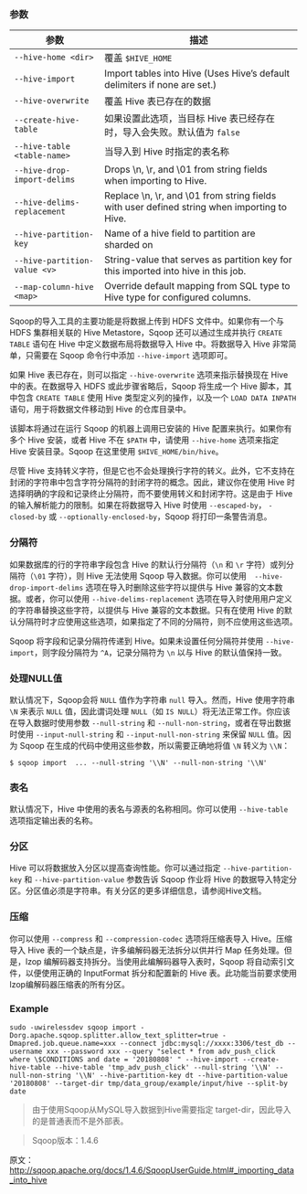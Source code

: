 
### 参数

参数|描述
---|---
`--hive-home <dir>`	| 覆盖 `$HIVE_HOME`
`--hive-import`	| Import tables into Hive (Uses Hive’s default delimiters if none are set.)
`--hive-overwrite`	| 覆盖 Hive 表已存在的数据
`--create-hive-table`	| 如果设置此选项，当目标 Hive 表已经存在时，导入会失败。默认值为 `false`
`--hive-table <table-name>`	| 当导入到 Hive 时指定的表名称
`--hive-drop-import-delims`	| Drops \n, \r, and \01 from string fields when importing to Hive.
`--hive-delims-replacement`	| Replace \n, \r, and \01 from string fields with user defined string when importing to Hive.
`--hive-partition-key`	| Name of a hive field to partition are sharded on
`--hive-partition-value <v>` | String-value that serves as partition key for this imported into hive in this job.
`--map-column-hive <map>`	| Override default mapping from SQL type to Hive type for configured columns.


Sqoop的导入工具的主要功能是将数据上传到 HDFS 文件中。如果你有一个与 HDFS 集群相关联的 Hive Metastore，Sqoop 还可以通过生成并执行 `CREATE TABLE` 语句在 Hive 中定义数据布局将数据导入 Hive 中。将数据导入 Hive 非常简单，只需要在 Sqoop 命令行中添加 `--hive-import` 选项即可。

如果 Hive 表已存在，则可以指定 `--hive-overwrite` 选项来指示替换现在 Hive 中的表。在数据导入 HDFS 或此步骤省略后，Sqoop 将生成一个 Hive 脚本，其中包含 `CREATE TABLE` 使用 Hive 类型定义列的操作，以及一个 `LOAD DATA INPATH` 语句，用于将数据文件移动到 Hive 的仓库目录中。

该脚本将通过在运行 Sqoop 的机器上调用已安装的 Hive 配置来执行。如果你有多个 Hive 安装，或者 Hive 不在 `$PATH` 中，请使用 `--hive-home` 选项来指定 Hive 安装目录。Sqoop 在这里使用 `$HIVE_HOME/bin/hive`。

尽管 Hive 支持转义字符，但是它也不会处理换行字符的转义。此外，它不支持在封闭的字符串中包含字符分隔符的封闭字符的概念。因此，建议你在使用 Hive 时选择明确的字段和记录终止分隔符，而不要使用转义和封闭字符。这是由于 Hive 的输入解析能力的限制。如果在将数据导入 Hive 时使用 `--escaped-by`， `- closed-by` 或 `--optionally-enclosed-by`，Sqoop 将打印一条警告消息。

### 分隔符

如果数据库的行的字符串字段包含 Hive 的默认行分隔符（`\n` 和 `\r` 字符）或列分隔符（`\01` 字符），则 Hive 无法使用 Sqoop 导入数据。你可以使用　`--hive-drop-import-delims` 选项在导入时删除这些字符以提供与 Hive 兼容的文本数据。或者，你可以使用 `--hive-delims-replacement` 选项在导入时使用用户定义的字符串替换这些字符，以提供与 Hive 兼容的文本数据。只有在使用 Hive 的默认分隔符时才应使用这些选项，如果指定了不同的分隔符，则不应使用这些选项。

Sqoop 将字段和记录分隔符传递到 Hive。如果未设置任何分隔符并使用 `--hive-import`，则字段分隔符为 `^A`，记录分隔符为 `\n` 以与 Hive 的默认值保持一致。

### 处理NULL值

默认情况下，Sqoop会将 `NULL` 值作为字符串 `null` 导入。然而，Hive 使用字符串 `\N` 来表示 `NULL` 值，因此谓词处理 `NULL`（如 `IS NULL`）将无法正常工作。你应该在导入数据时使用参数 `--null-string` 和 `--null-non-string`，或者在导出数据时使用 `--input-null-string` 和 `--input-null-non-string` 来保留 `NULL` 值。因为 Sqoop 在生成的代码中使用这些参数，所以需要正确地将值 `\N` 转义为 `\\N`：

```
$ sqoop import  ... --null-string '\\N' --null-non-string '\\N'
```
### 表名

默认情况下，Hive 中使用的表名与源表的名称相同。你可以使用 `--hive-table` 选项指定输出表的名称。

### 分区

Hive 可以将数据放入分区以提高查询性能。你可以通过指定 `--hive-partition-key` 和 `--hive-partition-value` 参数告诉 Sqoop 作业将 Hive 的数据导入特定分区。分区值必须是字符串。有关分区的更多详细信息，请参阅Hive文档。

### 压缩

你可以使用 `--compress` 和 `--compression-codec` 选项将压缩表导入 Hive。压缩导入 Hive 表的一个缺点是，许多编解码器无法拆分以供并行 Map 任务处理。但是，lzop 编解码器支持拆分。当使用此编解码器导入表时，Sqoop 将自动索引文件，以便使用正确的 InputFormat 拆分和配置新的 Hive 表。此功能当前要求使用lzop编解码器压缩表的所有分区。


### Example

```
sudo -uwirelessdev sqoop import -Dorg.apache.sqoop.splitter.allow_text_splitter=true -Dmapred.job.queue.name=xxx --connect jdbc:mysql://xxxx:3306/test_db --username xxx --password xxx --query "select * from adv_push_click where \$CONDITIONS and date = '20180808' " --hive-import --create-hive-table --hive-table 'tmp_adv_push_click' --null-string '\\N' --null-non-string '\\N' --hive-partition-key dt --hive-partition-value '20180808' --target-dir tmp/data_group/example/input/hive --split-by date
```

> 由于使用Sqoop从MySQL导入数据到Hive需要指定 target-dir，因此导入的是普通表而不是外部表。


> Sqoop版本：1.4.6

原文：http://sqoop.apache.org/docs/1.4.6/SqoopUserGuide.html#_importing_data_into_hive
